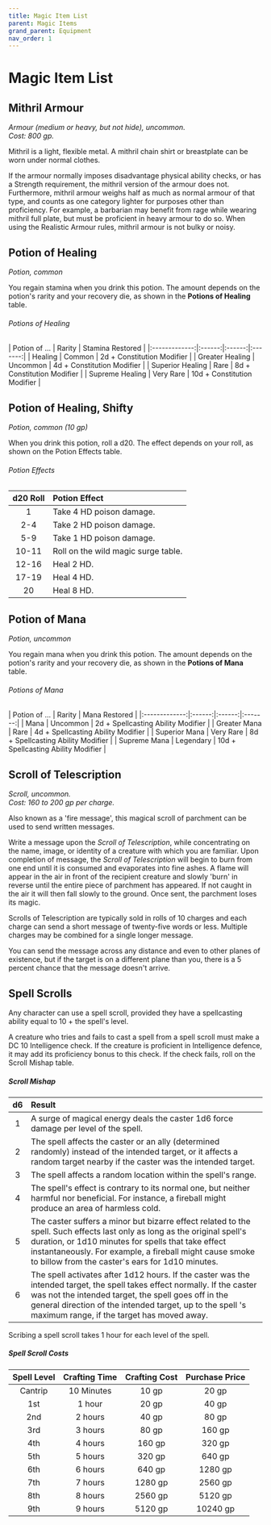 ```yaml
---
title: Magic Item List
parent: Magic Items
grand_parent: Equipment
nav_order: 1
---
```


# Magic Item List

## Mithril Armour
*Armour (medium or heavy, but not hide), uncommon.<br>Cost: 800 gp.*

Mithril is a light, flexible metal. A mithril chain shirt or breastplate can be worn under normal clothes.

If the armour normally imposes disadvantage physical ability checks, or has a Strength requirement, the mithril version of the armour does not. Furthermore, mithril armour weighs half as much as normal armour of that type, and counts as one category lighter for purposes other than proficiency. For example, a barbarian may benefit from rage while wearing mithril full plate, but must be proficient in heavy armour to do so. When using the Realistic Armour rules, mithril armour is not bulky or noisy.

## Potion of Healing
*Potion, common*

You regain stamina when you drink this potion. The amount depends on the potion's rarity and your recovery die, as shown in the **Potions of Healing** table.

###### Potions of Healing

| Potion of ... | Rarity | Stamina Restored |
|:-------------:|:------:|:------:|:-------:|
| Healing | Common | 2d + Constitution Modifier |
| Greater Healing | Uncommon | 4d + Constitution Modifier |
| Superior Healing | Rare | 8d + Constitution Modifier |
| Supreme Healing | Very Rare | 10d + Constitution Modifier |

## Potion of Healing, Shifty
*Potion, common (10 gp)*

When you drink this potion, roll a d20. The effect depends on your roll, as shown on the Potion Effects table.

###### Potion Effects

| d20 Roll | Potion Effect |
|:--------:|:--------------|
| 1 | Take 4 HD poison damage. |
| 2-4 | Take 2 HD poison damage. |
| 5-9 | Take 1 HD poison damage. |
| 10-11 | Roll on the wild magic surge table. |
| 12-16 | Heal 2 HD. |
| 17-19 | Heal 4 HD. |
| 20 | Heal 8 HD. |

## Potion of Mana
*Potion, uncommon*

You regain mana when you drink this potion. The amount depends on the potion's rarity and your recovery die, as shown in the **Potions of Mana** table.

###### Potions of Mana

| Potion of ... | Rarity | Mana Restored |
|:-------------:|:------:|:------:|:-------:|
| Mana | Uncommon | 2d + Spellcasting Ability Modifier |
| Greater Mana | Rare | 4d + Spellcasting Ability Modifier |
| Superior Mana | Very Rare | 8d + Spellcasting Ability Modifier |
| Supreme Mana | Legendary | 10d + Spellcasting Ability Modifier |

## Scroll of Telescription
*Scroll, uncommon.*<br>
*Cost: 160 to 200 gp per charge.*

Also known as a 'fire message', this magical scroll of parchment can be used to send written messages.

Write a message upon the *Scroll of Telescription*, while concentrating on the name, image, or identity of a creature with which you are familiar. Upon completion of message, the *Scroll of Telescription* will begin to burn from one end until it is consumed and evaporates into fine ashes. A flame will appear in the air in front of the recipient creature and slowly 'burn' in reverse until the entire piece of parchment has appeared. If not caught in the air it will then fall slowly to the ground. Once sent, the parchment loses its magic.

Scrolls of Telescription are typically sold in rolls of 10 charges and each charge can send a short message of twenty-five words or less. Multiple charges may be combined for a single longer message.

You can send the message across any distance and even to other planes of existence, but if the target is on a different plane than you, there is a 5 percent chance that the message doesn't arrive.

## Spell Scrolls
Any character can use a spell scroll, provided they have a spellcasting ability equal to 10 + the spell's level.

A creature who tries and fails to cast a spell from a spell scroll must make a DC 10 Intelligence check. If the creature is proficient in Intelligence defence, it may add its proficiency bonus to this check. If the check fails, roll on the Scroll Mishap table.

##### Scroll Mishap

| d6  | Result |
|:---:|:-------|
|  1  | A surge of magical energy deals the caster 1d6 force damage per level of the spell. |
|  2  | The spell affects the caster or an ally (determined randomly) instead of the intended target, or it affects a random target nearby if the caster was the intended target. |
|  3  | The spell affects a random location within the spell's range. |
|  4  | The spell's effect is contrary to its normal one, but neither harmful nor beneficial. For instance, a fireball might produce an area of harmless cold. |
|  5  | The caster suffers a minor but bizarre effect related to the spell. Such effects last only as long as the original spell's duration, or 1d10 minutes for spells that take effect instantaneously. For example, a fireball might cause smoke to billow from the caster's ears for 1d10 minutes. |
|  6  | The spell activates after 1d12 hours. If the caster was the intended target, the spell takes effect normally. If the caster was not the intended target, the spell goes off in the general direction of the intended target, up to the spell 's maximum range, if the target has moved away. |

Scribing a spell scroll takes 1 hour for each level of the spell.

##### Spell Scroll Costs

| Spell Level | Crafting Time | Crafting Cost | Purchase Price |
|:-----------:|:-------------:|:-------------:|:--------------:|
| Cantrip | 10 Minutes | 10 gp | 20 gp |
| 1st | 1 hour | 20 gp | 40 gp |
| 2nd | 2 hours | 40 gp | 80 gp |
| 3rd | 3 hours | 80 gp | 160 gp |
| 4th | 4 hours | 160 gp | 320 gp |
| 5th | 5 hours | 320 gp | 640 gp |
| 6th | 6 hours | 640 gp | 1280 gp |
| 7th | 7 hours | 1280 gp | 2560 gp |
| 8th | 8 hours | 2560 gp | 5120 gp |
| 9th | 9 hours | 5120 gp | 10240 gp |
